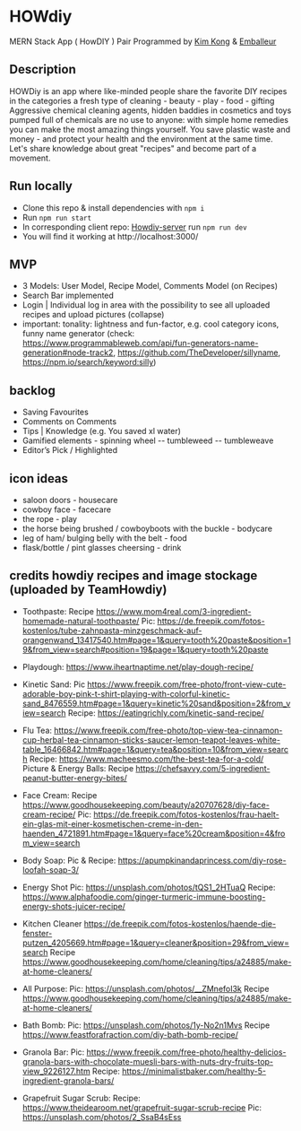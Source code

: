 # HOWdiy

MERN Stack App ( HowDIY ) Pair Programmed by [Kim Kong](https://github.com/whatkimkong) & [Emballeur](https://github.com/emballeur)
## Description

HOWDiy is an app where like-minded people share the favorite DIY recipes in the categories a fresh type of cleaning - beauty - play - food - gifting
Aggressive chemical cleaning agents, hidden baddies in cosmetics and toys pumped full of chemicals are no use to anyone: with simple home remedies you can make the most amazing things yourself. You save plastic waste and money - and protect your health and the environment at the same time. Let's share knowledge about great "recipes" and become part of a movement.

## Run locally

- Clone this repo & install dependencies with `npm i`
- Run `npm run start`
- In corresponding client repo: [Howdiy-server](https://github.com/whatkimkong/howdiy-server) run `npm run dev`
- You will find it working at http://localhost:3000/


## MVP

- 3 Models: User Model, Recipe Model, Comments Model (on Recipes)
- Search Bar implemented
- Login | Individual log in area with the possibility to see all uploaded recipes and upload pictures (collapse)
- important: tonality: lightness and fun-factor, e.g. cool category icons, funny name generator (check: https://www.programmableweb.com/api/fun-generators-name-generation#node-track2, https://github.com/TheDeveloper/sillyname, https://npm.io/search/keyword:silly)

## backlog

- Saving Favourites
- Comments on Comments
- Tips | Knowledge (e.g. You saved xl water)
- Gamified elements - spinning wheel -- tumbleweed -- tumbleweave
- Editor’s Pick / Highlighted

## icon ideas

- saloon doors - housecare
- cowboy face - facecare
- the rope - play
- the horse being brushed / cowboyboots with the buckle - bodycare
- leg of ham/ bulging belly with the belt - food
- flask/bottle / pint glasses cheersing - drink

## credits howdiy recipes and image stockage (uploaded by TeamHowdiy)

- Toothpaste:
  Recipe https://www.mom4real.com/3-ingredient-homemade-natural-toothpaste/
  Pic:
  https://de.freepik.com/fotos-kostenlos/tube-zahnpasta-minzgeschmack-auf-orangenwand_13417540.htm#page=1&query=tooth%20paste&position=19&from_view=search#position=19&page=1&query=tooth%20paste

- Playdough: https://www.iheartnaptime.net/play-dough-recipe/

- Kinetic Sand: Pic https://www.freepik.com/free-photo/front-view-cute-adorable-boy-pink-t-shirt-playing-with-colorful-kinetic-sand_8476559.htm#page=1&query=kinetic%20sand&position=2&from_view=search
  Recipe: https://eatingrichly.com/kinetic-sand-recipe/

- Flu Tea:
  https://www.freepik.com/free-photo/top-view-tea-cinnamon-cup-herbal-tea-cinnamon-sticks-saucer-lemon-teapot-leaves-white-table_16466842.htm#page=1&query=tea&position=10&from_view=search
  Recipe: https://www.macheesmo.com/the-best-tea-for-a-cold/
  Picture & Energy Balls:
  Recipe https://chefsavvy.com/5-ingredient-peanut-butter-energy-bites/

- Face Cream: Recipe https://www.goodhousekeeping.com/beauty/a20707628/diy-face-cream-recipe/
  Pic: https://de.freepik.com/fotos-kostenlos/frau-haelt-ein-glas-mit-einer-kosmetischen-creme-in-den-haenden_4721891.htm#page=1&query=face%20cream&position=4&from_view=search

- Body Soap:
  Pic & Recipe: https://apumpkinandaprincess.com/diy-rose-loofah-soap-3/

- Energy Shot
  Pic: https://unsplash.com/photos/tQS1_2HTuaQ
  Recipe: https://www.alphafoodie.com/ginger-turmeric-immune-boosting-energy-shots-juicer-recipe/

- Kitchen Cleaner
  https://de.freepik.com/fotos-kostenlos/haende-die-fenster-putzen_4205669.htm#page=1&query=cleaner&position=29&from_view=search
  Recipe https://www.goodhousekeeping.com/home/cleaning/tips/a24885/make-at-home-cleaners/

- All Purpose:
  Pic: https://unsplash.com/photos/__ZMnefoI3k
  Recipe https://www.goodhousekeeping.com/home/cleaning/tips/a24885/make-at-home-cleaners/

- Bath Bomb:
  Pic: https://unsplash.com/photos/1y-No2n1Mvs
  Recipe https://www.feastforafraction.com/diy-bath-bomb-recipe/

- Granola Bar:
  Pic: https://www.freepik.com/free-photo/healthy-delicios-granola-bars-with-chocolate-muesli-bars-with-nuts-dry-fruits-top-view_9226127.htm
  Recipe: https://minimalistbaker.com/healthy-5-ingredient-granola-bars/

- Grapefruit Sugar Scrub:
  Recipe: https://www.theidearoom.net/grapefruit-sugar-scrub-recipe
  Pic: https://unsplash.com/photos/2_SsaB4sEss
